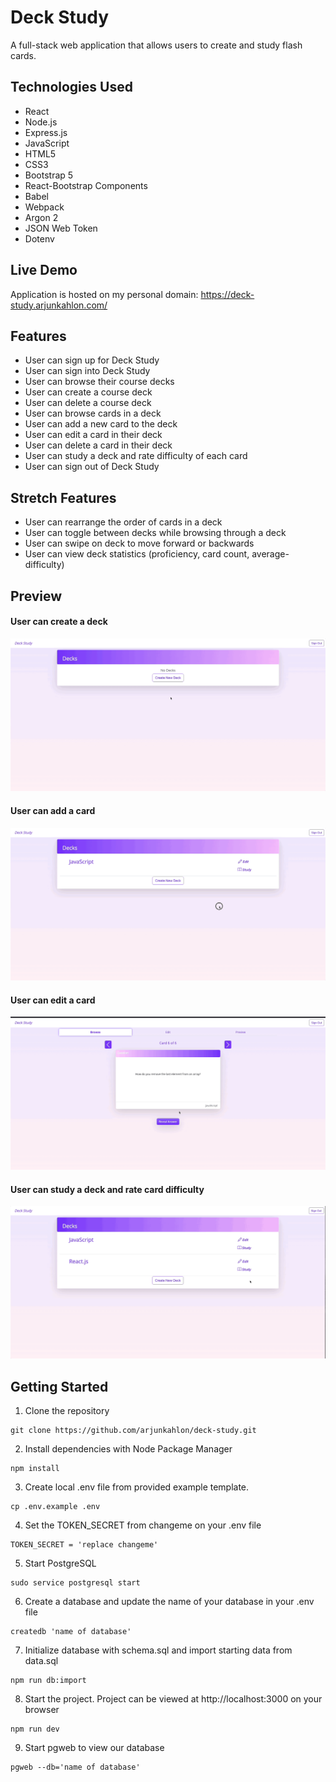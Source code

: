 # Deck Study

A full-stack web application that allows users to create and study flash cards.

## Technologies Used

- React
- Node.js
- Express.js
- JavaScript
- HTML5
- CSS3
- Bootstrap 5
- React-Bootstrap Components
- Babel
- Webpack
- Argon 2
- JSON Web Token
- Dotenv


## Live Demo

Application is hosted on my personal domain: https://deck-study.arjunkahlon.com/

## Features

- User can sign up for Deck Study
- User can sign into Deck Study
- User can browse their course decks
- User can create a course deck
- User can delete a course deck
- User can browse cards in a deck
- User can add a new card to the deck
- User can edit a card in their deck
- User can delete a card in their deck
- User can study a deck and rate difficulty of each card
- User can sign out of Deck Study

## Stretch Features

- User can rearrange the order of cards in a deck
- User can toggle between decks while browsing through a deck
- User can swipe on deck to move forward or backwards
- User can view deck statistics (proficiency, card count, average-difficulty)

## Preview
#### User can create a deck
![create-deck](https://github.com/arjunkahlon/deck-study/blob/main/readme-gifs/create-deck.gif)

#### User can add a card
![add-card](https://github.com/arjunkahlon/deck-study/blob/main/readme-gifs/add-card.gif)

#### User can edit a card
![edit-card](https://github.com/arjunkahlon/deck-study/blob/main/readme-gifs/edit-card.gif)

#### User can study a deck and rate card difficulty
![study-deck](https://github.com/arjunkahlon/deck-study/blob/main/readme-gifs/study-deck.gif)

## Getting Started

1. Clone the repository
```
git clone https://github.com/arjunkahlon/deck-study.git
```
2. Install dependencies with Node Package Manager
```
npm install
```
3. Create local .env file from provided example template.
```
cp .env.example .env
```
4. Set the TOKEN_SECRET from changeme on your .env file
```
TOKEN_SECRET = 'replace changeme'
```
5. Start PostgreSQL
```
sudo service postgresql start
```
6. Create a database and update the name of your database in your .env file
```
createdb 'name of database'
```
7. Initialize database with schema.sql and import starting data from data.sql
```
npm run db:import
```
8. Start the project. Project can be viewed at http://localhost:3000 on your browser
```
npm run dev
```
9. Start pgweb to view our database
```
pgweb --db='name of database'
```
